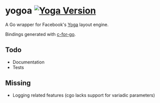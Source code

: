 # yogoa [![Yoga Version](https://img.shields.io/badge/Yoga-1.8.0-lightgrey.svg)](https://github.com/facebook/yoga)

A Go wrapper for Facebook's [Yoga](https://github.com/facebook/yoga) layout engine.

Bindings generated with [c-for-go](https://github.com/xlab/c-for-go).

## Todo

- Documentation
- Tests

## Missing

- Logging related features (cgo lacks support for variadic parameters)
